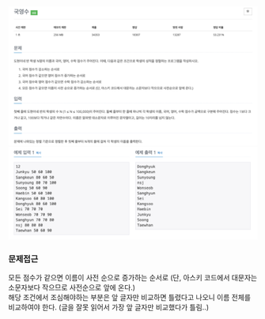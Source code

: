 ![img.png](img.png)
![img_1.png](img_1.png)


### 문제접근

모든 점수가 같으면 이름이 사전 순으로 증가하는 순서로 (단, 아스키 코드에서 대문자는 소문자보다 작으므로 사전순으로 앞에 온다.)   
해당 조건에서 조심해야하는 부분은 앞 글자만 비교하면 틀렸다고 나오니 이름 전체를 비교하여야 한다. (글을 잘못 읽어서 가장 앞 글자만 비교했다가 틀림..)